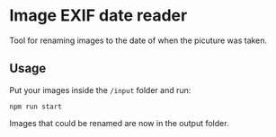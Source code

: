# Image EXIF date reader

Tool for renaming images to the date of when the picuture was taken.

## Usage

Put your images inside the `/input` folder and run:

    npm run start

Images that could be renamed are now in the output folder.
